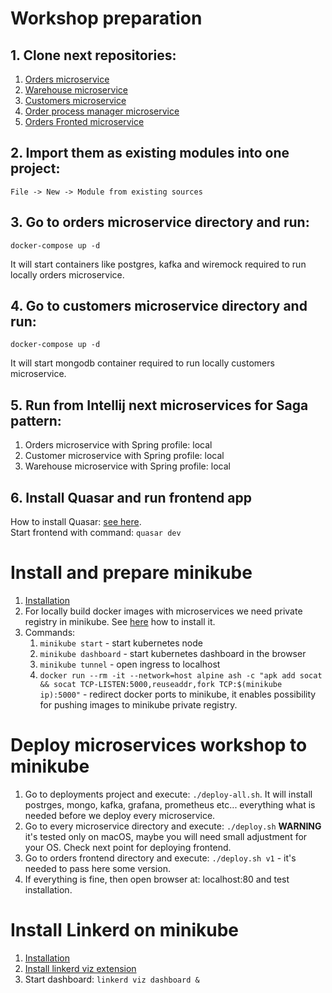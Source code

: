 # Workshop preparation

## 1. Clone next repositories:
1. [Orders microservice](https://github.com/kamil-jasek/microservices-workshop-orders)
2. [Warehouse microservice](https://github.com/kamil-jasek/microservices-workshop-warehouse)
3. [Customers microservice](https://github.com/kamil-jasek/microservices-workshop-customers)
4. [Order process manager microservice](https://github.com/kamil-jasek/microservices-workshop-order-process-manager)
5. [Orders Fronted microservice](https://github.com/kamil-jasek/microservices-workshop-orders-fronted)

## 2. Import them as existing modules into one project:
`File -> New -> Module from existing sources`

## 3. Go to orders microservice directory and run: 
`docker-compose up -d`

It will start containers like postgres, kafka and wiremock required to run locally orders microservice.

## 4. Go to customers microservice directory and run:
`docker-compose up -d`

It will start mongodb container required to run locally customers microservice.

## 5. Run from Intellij next microservices for Saga pattern:
1. Orders microservice with Spring profile: local
2. Customer microservice with Spring profile: local
3. Warehouse microservice with Spring profile: local

## 6. Install Quasar and run frontend app
How to install Quasar: [see here](https://quasar.dev/start/quasar-cli#tl-dr).<br>
Start frontend with command: `quasar dev`


# Install and prepare minikube
1. [Installation](https://minikube.sigs.k8s.io/docs/start/)
2. For locally build docker images with microservices we need private registry in minikube. See [here](https://minikube.sigs.k8s.io/docs/handbook/registry/) how to install it.
3. Commands:
   1. `minikube start` - start kubernetes node
   2. `minikube dashboard` - start kubernetes dashboard in the browser
   3. `minikube tunnel` - open ingress to localhost
   4. `docker run --rm -it --network=host alpine ash -c "apk add socat && socat TCP-LISTEN:5000,reuseaddr,fork TCP:$(minikube ip):5000"` - redirect docker ports to minikube, it enables possibility for pushing images to minikube private registry.

# Deploy microservices workshop to minikube
1. Go to deployments project and execute: `./deploy-all.sh`. It will install postrges, mongo, kafka, grafana, prometheus etc... everything what is needed before we deploy every microservice.
2. Go to every microservice directory and execute: `./deploy.sh` **WARNING** it's tested only on macOS, maybe you will need small adjustment for your OS. Check next point for deploying frontend.
3. Go to orders frontend directory and execute: `./deploy.sh v1` - it's needed to pass here some version.
4. If everything is fine, then open browser at: localhost:80 and test installation.

# Install Linkerd on minikube
1. [Installation](https://linkerd.io/2.13/getting-started/)
2. [Install linkerd viz extension](https://linkerd.io/2.13/getting-started/#step-5-explore-linkerd)
3. Start dashboard: `linkerd viz dashboard &`

